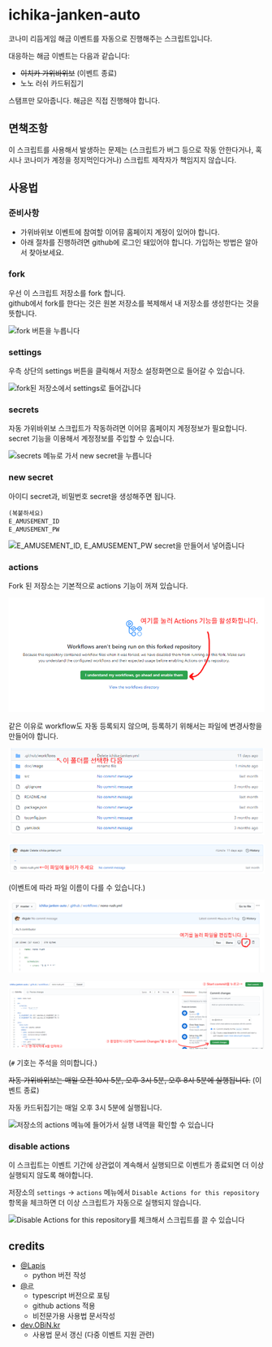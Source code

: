 # ichika-janken-auto

코나미 리듬게임 해금 이벤트를 자동으로 진행해주는 스크립트입니다.

대응하는 해금 이벤트는 다음과 같습니다:

- ~~이치카 가위바위보~~ (이벤트 종료)
- 노노 러쉬 카드뒤집기

스탬프만 모아줍니다. 해금은 직접 진행해야 합니다.


## 면책조항

이 스크립트를 사용해서 발생하는 문제는 (스크립트가 버그 등으로 작동 안한다거나, 혹시나 코나미가 계정을 정지먹인다거나) 스크립트 제작자가 책임지지 않습니다.


## 사용법

### 준비사항

- 가위바위보 이벤트에 참여할 이어뮤 홈페이지 계정이 있어야 합니다.
- 아래 절차를 진행하려면 github에 로그인 돼있어야 합니다. 가입하는 방법은 알아서 찾아보세요.

### fork

우선 이 스크립트 저장소를 fork 합니다.\
github에서 fork를 한다는 것은 원본 저장소를 복제해서 내 저장소를 생성한다는 것을 뜻합니다.

![fork 버튼을 누릅니다](./doc/image/1.png)

### settings

우측 상단의 settings 버튼을 클릭해서 저장소 설정화면으로 들어갈 수 있습니다.

![fork된 저장소에서 settings로 들어갑니다](./doc/image/2.png)

### secrets

자동 가위바위보 스크립트가 작동하려면 이어뮤 홈페이지 계정정보가 필요합니다.\
secret 기능을 이용해서 계정정보를 주입할 수 있습니다.

![secrets 메뉴로 가서 new secret을 누릅니다](./doc/image/3.png)

### new secret

아이디 secret과, 비밀번호 secret을 생성해주면 됩니다.

```
(복붙하세요)
E_AMUSEMENT_ID
E_AMUSEMENT_PW
```

![E_AMUSEMENT_ID, E_AMUSEMENT_PW secret을 만들어서 넣어줍니다](./doc/image/4.png)

### actions

Fork 된 저장소는 기본적으로 actions 기능이 꺼져 있습니다.

!["I understand my workflows, go ahead and enable them"을 눌러 actions 기능을 활성화합니다.](./doc/image/4a.png)

같은 이유로 workflow도 자동 등록되지 않으며, 등록하기 위해서는 파일에 변경사항을 만들어야 합니다.

![먼저 ".github/workflows" 폴더를 선택한 다음](./doc/image/4b.png)

!["nono-rush.yml" 파일에 들어가 주세요.](./doc/image/4c.png)

(이벤트에 따라 파일 이름이 다를 수 있습니다.)

!["Edit This File" 버튼을 눌러 파일을 편집합니다.](./doc/image/4d.png)

![파일 맨 끝에 "#"을 입력하고, 오른쪽 위 "Start commit"을 누르고, 팝업창이 나오면 "Commit changes"를 누릅니다.](./doc/image/4e.png)

(`#` 기호는 주석을 의미합니다.)

~~자동 가위바위보는 매일 오전 10시 5분, 오후 3시 5분, 오후 8시 5분에 실행됩니다.~~ (이벤트 종료)

자동 카드뒤집기는 매일 오후 3시 5분에 실행됩니다.

![저장소의 actions 메뉴에 들어가서 실행 내역을 확인할 수 있습니다](./doc/image/5.png)

### disable actions

이 스크립트는 이벤트 기간에 상관없이 계속해서 실행되므로 이벤트가 종료되면 더 이상 실행되지 않도록 해야합니다.

저장소의 `settings` -> `actions` 메뉴에서 `Disable Actions for this repository` 항목을 체크하면 더 이상 스크립트가 자동으로 실행되지 않습니다.

![`Disable Actions for this repository`를 체크해서 스크립트를 끌 수 있습니다](./doc/image/6.png)


## credits

- [@Lapis](https://twitter.com/Lapis_BMS)
    - python 버전 작성
- [@ㄹ](https://twitter.com/disjukr)
    - typescript 버전으로 포팅
    - github actions 적용
    - 비전문가용 사용법 문서작성
- [dev.OBiN.kr](https://twitter.com/devOBiNkr)
    - 사용법 문서 갱신 (다중 이벤트 지원 관련)
